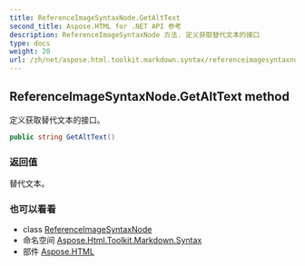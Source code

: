 ```yaml
---
title: ReferenceImageSyntaxNode.GetAltText
second_title: Aspose.HTML for .NET API 参考
description: ReferenceImageSyntaxNode 方法. 定义获取替代文本的接口
type: docs
weight: 20
url: /zh/net/aspose.html.toolkit.markdown.syntax/referenceimagesyntaxnode/getalttext/
---
```

## ReferenceImageSyntaxNode.GetAltText method

定义获取替代文本的接口。

```csharp
public string GetAltText()
```

### 返回值

替代文本。

### 也可以看看

* class [ReferenceImageSyntaxNode](../)
* 命名空间 [Aspose.Html.Toolkit.Markdown.Syntax](../../referenceimagesyntaxnode/)
* 部件 [Aspose.HTML](../../../)


